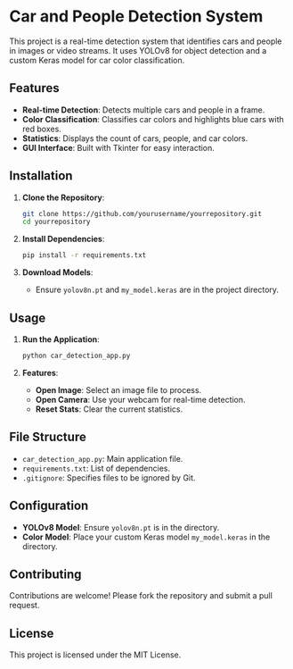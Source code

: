 # Car and People Detection System

This project is a real-time detection system that identifies cars and people in images or video streams. It uses YOLOv8 for object detection and a custom Keras model for car color classification.

## Features

- **Real-time Detection**: Detects multiple cars and people in a frame.
- **Color Classification**: Classifies car colors and highlights blue cars with red boxes.
- **Statistics**: Displays the count of cars, people, and car colors.
- **GUI Interface**: Built with Tkinter for easy interaction.

## Installation

1. **Clone the Repository**:
   ```bash
   git clone https://github.com/yourusername/yourrepository.git
   cd yourrepository
   ```

2. **Install Dependencies**:
   ```bash
   pip install -r requirements.txt
   ```

3. **Download Models**:
   - Ensure `yolov8n.pt` and `my_model.keras` are in the project directory.

## Usage

1. **Run the Application**:
   ```bash
   python car_detection_app.py
   ```

2. **Features**:
   - **Open Image**: Select an image file to process.
   - **Open Camera**: Use your webcam for real-time detection.
   - **Reset Stats**: Clear the current statistics.

## File Structure

- `car_detection_app.py`: Main application file.
- `requirements.txt`: List of dependencies.
- `.gitignore`: Specifies files to be ignored by Git.

## Configuration

- **YOLOv8 Model**: Ensure `yolov8n.pt` is in the directory.
- **Color Model**: Place your custom Keras model `my_model.keras` in the directory.

## Contributing

Contributions are welcome! Please fork the repository and submit a pull request.

## License

This project is licensed under the MIT License.